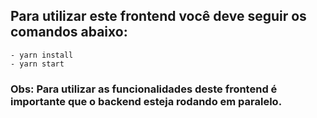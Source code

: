 ## Para utilizar este frontend você deve seguir os comandos abaixo:

    - yarn install
    - yarn start

### Obs: Para utilizar as funcionalidades deste frontend é importante que o backend esteja rodando em paralelo.